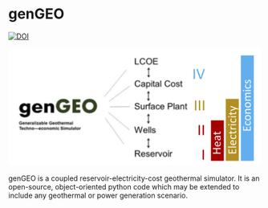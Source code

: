 # genGEO

[![DOI](https://zenodo.org/badge/DOI/10.5281/zenodo.4383138.svg)](https://doi.org/10.5281/zenodo.4383138)

![genGEO logo](../media/full_logo.png)

genGEO is a coupled reservoir-electricity-cost geothermal simulator. It is an open-source, object-oriented python code which may be extended to include any geothermal or power generation scenario.
